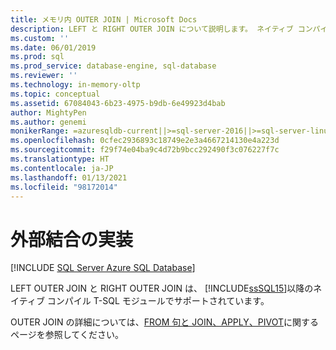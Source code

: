 ```yaml
---
title: メモリ内 OUTER JOIN | Microsoft Docs
description: LEFT と RIGHT OUTER JOIN について説明します。 ネイティブ コンパイル T-SQL モジュールでは、SQL Server の LEFT および RIGHT OUTER JOIN がサポートされています。
ms.custom: ''
ms.date: 06/01/2019
ms.prod: sql
ms.prod_service: database-engine, sql-database
ms.reviewer: ''
ms.technology: in-memory-oltp
ms.topic: conceptual
ms.assetid: 67084043-6b23-4975-b9db-6e49923d4bab
author: MightyPen
ms.author: genemi
monikerRange: =azuresqldb-current||>=sql-server-2016||>=sql-server-linux-2017||=azuresqldb-mi-current
ms.openlocfilehash: 0cfec2936893c18749e2e3a4667214130e4a223d
ms.sourcegitcommit: f29f74e04ba9c4d72b9bcc292490f3c076227f7c
ms.translationtype: HT
ms.contentlocale: ja-JP
ms.lasthandoff: 01/13/2021
ms.locfileid: "98172014"
---
```

# <a name="implementing-an-outer-join"></a>外部結合の実装

[!INCLUDE [SQL Server Azure SQL Database](../../includes/applies-to-version/sql-asdb.md)]

  LEFT OUTER JOIN と RIGHT OUTER JOIN は、 [!INCLUDE[ssSQL15](../../includes/sssql16-md.md)]以降のネイティブ コンパイル T-SQL モジュールでサポートされています。  
  
OUTER JOIN の詳細については、[FROM 句と JOIN、APPLY、PIVOT](../../t-sql/queries/from-transact-sql.md)に関するページを参照してください。
